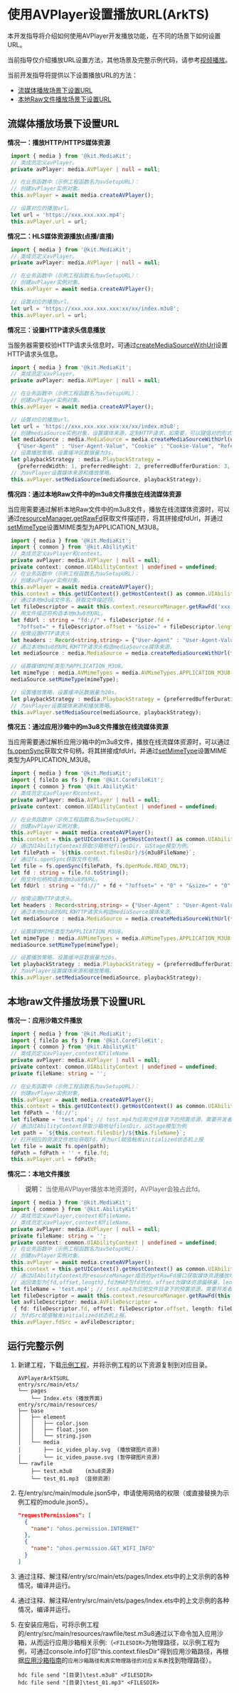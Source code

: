 # 使用AVPlayer设置播放URL(ArkTS)
<!--Kit: Media Kit-->
<!--Subsystem: Multimedia-->
<!--Owner: @xushubo; @chennotfound-->
<!--SE: @dongyu_dy-->
<!--TSE: @xchaosioda-->
本开发指导将介绍如何使用AVPlayer开发播放功能，在不同的场景下如何设置URL。

当前指导仅介绍播放URL设置方法，其他场景及完整示例代码，请参考[视频播放](video-playback.md)。

当前开发指导将提供以下设置播放URL的方法：
- [流媒体播放场景下设置URL](#流媒体播放场景下设置url)
- [本地Raw文件播放场景下设置URL](#本地raw文件播放场景下设置url)

## 流媒体播放场景下设置URL
**情况一：播放HTTP/HTTPS媒体资源**
```ts
 import { media } from '@kit.MediaKit';
 // 类成员定义avPlayer。
 private avPlayer: media.AVPlayer | null = null;

 // 在业务函数中（示例工程函数名为avSetupURL）：
 // 创建avPlayer实例对象。
 this.avPlayer = await media.createAVPlayer();

 // 设置对应的播放url。
 let url = 'https://xxx.xxx.xxx.mp4';
 this.avPlayer.url = url;
```

**情况二：HLS媒体资源播放(点播/直播)**
```ts
 import { media } from '@kit.MediaKit';
 // 类成员定义avPlayer。
 private avPlayer: media.AVPlayer | null = null;

 // 在业务函数中（示例工程函数名为avSetupURL）：
 // 创建avPlayer实例对象。
 this.avPlayer = await media.createAVPlayer();

 // 设置对应的播放url。
 let url = 'https://xxx.xxx.xxx.xxx:xx/xx/index.m3u8';
 this.avPlayer.url = url;
```

**情况三：设置HTTP请求头信息播放**

当服务器需要校验HTTP请求头信息时，可通过[createMediaSourceWithUrl](../../reference/apis-media-kit/arkts-apis-media-f.md#mediacreatemediasourcewithurl12)设置HTTP请求头信息。
```ts
 import { media } from '@kit.MediaKit';
 // 类成员定义avPlayer。
 private avPlayer: media.AVPlayer | null = null;

 // 在业务函数中（示例工程函数名为avSetupURL）：
 // 创建avPlayer实例对象。
 this.avPlayer = await media.createAVPlayer();

 // 设置对应的播放url。
 let url = 'https://xxx.xxx.xxx.xxx:xx/xx/index.m3u8';
 // 创建mediaSource实例对象，设置媒体来源，定制HTTP请求，如需要，可以键值对的形式设置User-Agent、Cookie、Referer等字段。
 let mediaSource : media.MediaSource = media.createMediaSourceWithUrl(url,
   {"User-Agent" : "User-Agent-Value", "Cookie" : "Cookie-Value", "Referer" : "Referer-Value"});
 // 设置播放策略，设置缓冲区数据量为3s。
 let playbackStrategy : media.PlaybackStrategy =
   {preferredWidth: 1, preferredHeight: 2, preferredBufferDuration: 3, preferredHdr: false};
 // 为avPlayer设置媒体来源和播放策略。
 this.avPlayer.setMediaSource(mediaSource, playbackStrategy);
```

**情况四：通过本地Raw文件中的m3u8文件播放在线流媒体资源**

当应用需要通过解析本地Raw文件中的m3u8文件，播放在线流媒体资源时，可以通过[resourceManager.getRawFd](../../reference/apis-localization-kit/js-apis-resource-manager.md#getrawfd9)获取文件描述符，将其拼接成fdUrl，并通过[setMimeType](../../reference/apis-media-kit/arkts-apis-media-MediaSource.md#setmimetype12)设置MIME类型为APPLICATION_M3U8。
```ts
 import { media } from '@kit.MediaKit';
 import { common } from '@kit.AbilityKit'
 // 类成员定义avPlayer和context。
 private avPlayer: media.AVPlayer | null = null;
 private context: common.UIAbilityContext | undefined = undefined;
 // 在业务函数中（示例工程函数名为avSetupURL）：
 // 创建avPlayer实例对象。
 this.avPlayer = await media.createAVPlayer();
 this.context = this.getUIContext().getHostContext() as common.UIAbilityContext;
 // 通过本地m3u8文件名，获取文件描述符。
 let fileDescriptor = await this.context.resourceManager.getRawFd('xxx.m3u8');
 // 用文件描述符构造本地m3u8的URL。
 let fdUrl : string = "fd://" + fileDescriptor.fd +
   "?offset=" + fileDescriptor.offset + "&size=" + fileDescriptor.length;
 // 按需设置HTTP请求头
 let headers : Record<string,string> = {"User-Agent" : "User-Agent-Value", "Cookie" : "Cookie-Value"};
 // 通过本地m3u8的URL和HTTP请求头构造mediaSource媒体来源。
 let mediaSource : media.MediaSource = media.createMediaSourceWithUrl(fdUrl, headers);

 // 设置媒体MIME类型为APPLICATION_M3U8。
 let mimeType : media.AVMimeTypes = media.AVMimeTypes.APPLICATION_M3U8;
 mediaSource.setMimeType(mimeType);

 // 设置播放策略，设置缓冲区数据量为20s。
 let playbackStrategy : media.PlaybackStrategy = {preferredBufferDuration: 20};
 // 为avPlayer设置媒体来源和播放策略。
 this.avPlayer.setMediaSource(mediaSource, playbackStrategy);
```

**情况五：通过应用沙箱中的m3u8文件播放在线流媒体资源**

当应用需要通过解析应用沙箱中的m3u8文件，播放在线流媒体资源时，可以通过[fs.openSync](../../reference/apis-core-file-kit/js-apis-file-fs.md#fsopensync)获取文件句柄，将其拼接成fdUrl，并通过[setMimeType](../../reference/apis-media-kit/arkts-apis-media-MediaSource.md#setmimetype12)设置MIME类型为APPLICATION_M3U8。
```ts
 import { media } from '@kit.MediaKit';
 import { fileIo as fs } from '@kit.CoreFileKit';
 import { common } from '@kit.AbilityKit'
 // 类成员定义avPlayer和context。
 private avPlayer: media.AVPlayer | null = null;
 private context: common.UIAbilityContext | undefined = undefined;

 // 在业务函数中（示例工程函数名为avSetupURL）：
 // 创建avPlayer实例对象。
 this.avPlayer = await media.createAVPlayer();
 this.context = this.getUIContext().getHostContext() as common.UIAbilityContext;
 // 通过UIAbilityContext获取沙箱地址filesDir，以Stage模型为例。
 let filePath = `${this.context.filesDir}/${m3u8FileName}`;
 // 通过fs.openSync获取文件句柄。
 let file = fs.openSync(filePath, fs.OpenMode.READ_ONLY);
 let fd : string = file.fd.toString();
 // 用文件句柄构造本地m3u8的URL。
 let fdUrl : string = "fd://" + fd + "?offset=" + "0" + "&size=" + "0";

 // 按需设置HTTP请求头。
 let headers : Record<string,string> = {"User-Agent" : "User-Agent-Value", "Cookie" : "Cookie-Value"};
 // 通过本地m3u8的URL和HTTP请求头构造mediaSource媒体来源。
 let mediaSource : media.MediaSource = media.createMediaSourceWithUrl(fdUrl, headers);

 // 设置媒体MIME类型为APPLICATION_M3U8。
 let mimeType : media.AVMimeTypes = media.AVMimeTypes.APPLICATION_M3U8;
 mediaSource.setMimeType(mimeType);

 // 设置播放策略，设置缓冲区数据量为20s。
 let playbackStrategy : media.PlaybackStrategy = {preferredBufferDuration: 20};
 // 为avPlayer设置媒体来源和播放策略。
 this.avPlayer.setMediaSource(mediaSource, playbackStrategy);
```

## 本地raw文件播放场景下设置URL
**情况一：应用沙箱文件播放**
```ts
 import { media } from '@kit.MediaKit';
 import { fileIo as fs } from '@kit.CoreFileKit';
 import { common } from '@kit.AbilityKit'
 // 类成员定义avPlayer,context和fileName
 private avPlayer: media.AVPlayer | null = null;
 private context: common.UIAbilityContext | undefined = undefined;
 private fileName: string = '';

 // 在业务函数中（示例工程函数名为avSetupURL）：
 // 创建avPlayer实例对象。
 this.avPlayer = await media.createAVPlayer();
 this.context = this.getUIContext().getHostContext() as common.UIAbilityContext;
 let fdPath = 'fd://';
 let fileName = 'test.mp4'; // test.mp4为应用文件目录下的预置资源，需要开发者根据实际情况进行替换。
 // 通过UIAbilityContext获取沙箱地址filesDir，以Stage模型为例
 let path = `${this.context.filesDir}/${this.fileName}`;
 // 打开相应的资源文件地址获取fd，并为url赋值触发initialized状态机上报
 let file = await fs.open(path);
 fdPath = fdPath + '' + file.fd;
 this.avPlayer.url = fdPath;
```

**情况二：本地文件播放**

> **说明：**
> 当使用AVPlayer播放本地资源时，AVPlayer会独占此fd。

```ts
 import { media } from '@kit.MediaKit';
 import { common } from '@kit.AbilityKit'
 // 类成员定义avPlayer,context和fileName。
 // 类成员定义avPlayer,context和fileName。
 private avPlayer: media.AVPlayer | null = null;
 private fileName: string = '';
 private context: common.UIAbilityContext | undefined = undefined;
 // 在业务函数中（示例工程函数名为avSetupURL）：
 // 创建avPlayer实例对象。
 this.avPlayer = await media.createAVPlayer();
 this.context = this.getUIContext().getHostContext() as common.UIAbilityContext;
 // 通过UIAbilityContext的resourceManager成员的getRawFd接口获取媒体资源播放地址。
 // 返回类型为{fd,offset,length},fd为HAP包fd地址，offset为媒体资源偏移量，length为播放长度。
 let fileName = 'test.mp4'; // test.mp4为应用文件目录下的预置资源，需要开发者根据实际情况进行替换。
 let fileDescriptor = await this.context.resourceManager.getRawFd(this.fileName);
 let avFileDescriptor: media.AVFileDescriptor =
  { fd: fileDescriptor.fd, offset: fileDescriptor.offset, length: fileDescriptor.length };
 // 为fdSrc赋值触发initialized状态机上报。
 this.avPlayer.fdSrc = avFileDescriptor;
```

## 运行完整示例
1. 新建工程，下载[示例工程](https://gitcode.com/openharmony/applications_app_samples/tree/master/code/DocsSample/Media/AVPlayer/AVPlayerArkTSURL)，并将示例工程的以下资源复制到对应目录。
    ```
    AVPlayerArkTSURL
    entry/src/main/ets/
    └── pages
        └── Index.ets (播放界面)
    entry/src/main/resources/
    ├── base
    │   ├── element
    │   │   ├── color.json
    │   │   ├── float.json
    │   │   └── string.json
    │   └── media
    │       ├── ic_video_play.svg  (播放键图片资源)
    │       └── ic_video_pause.svg (暂停键图片资源)
    └── rawfile
        ├── test.m3u8    (m3u8资源)
        └── test_01.mp3 （音频资源）
    ```
2. 在/entry/src/main/module.json5中，申请使用网络的权限（或直接替换为示例工程的module.json5）。
    ```json
    "requestPermissions": [
      {
        "name": "ohos.permission.INTERNET"
      },
      {
        "name": "ohos.permission.GET_WIFI_INFO"
      }
    ]
    ```
3. 通过注释、解注释/entry/src/main/ets/pages/Index.ets中的上文示例的各种情况，编译并运行。
3. 通过注释、解注释/entry/src/main/ets/pages/Index.ets中的上文示例的各种情况，编译并运行。

4. 在安装应用后，可将示例工程的/entry/src/main/resources/rawfile/test.m3u8通过以下命令加入应用沙箱，从而运行应用沙箱相关示例:（```<FILESDIR>```为物理路径，以示例工程为例，可通过console.info打印"this.context.filesDir"得到应用沙箱路径，再根据[应用沙箱指南](../../file-management/app-sandbox-directory.md)的```应用沙箱路径和真实物理路径的对应关系表```找到物理路径）。
    ```
    hdc file send "[目录]\test.m3u8" <FILESDIR>
    hdc file send "[目录]\test_01.mp3" <FILESDIR>
    ```
